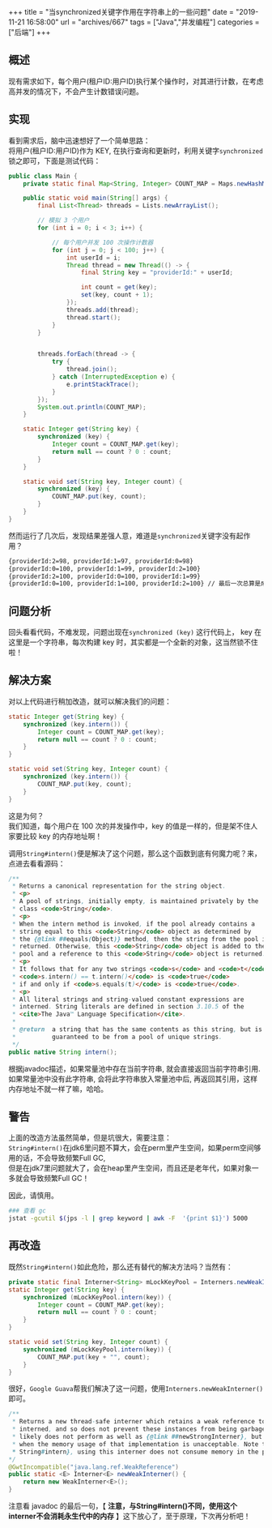 +++
title = "当synchronized关键字作用在字符串上的一些问题"
date = "2019-11-21 16:58:00"
url = "archives/667"
tags = ["Java","并发编程"]
categories = ["后端"]
+++

## 概述 ##

现有需求如下，每个用户(租户ID:用户ID)执行某个操作时，对其进行计数，在考虑高并发的情况下，不会产生计数错误问题。

## 实现 ##

看到需求后，脑中迅速想好了一个简单思路：  
将用户(租户ID:用户ID)作为 KEY, 在执行查询和更新时，利用关键字`synchronized`锁之即可，下面是测试代码：

```java
public class Main {
    private static final Map<String, Integer> COUNT_MAP = Maps.newHashMap();

    public static void main(String[] args) {
        final List<Thread> threads = Lists.newArrayList();

        // 模拟 3 个用户
        for (int i = 0; i < 3; i++) {

            // 每个用户并发 100 次操作计数器
            for (int j = 0; j < 100; j++) {
                int userId = i;
                Thread thread = new Thread(() -> {
                    final String key = "providerId:" + userId;

                    int count = get(key);
                    set(key, count + 1);
                });
                threads.add(thread);
                thread.start();
            }
        }


        threads.forEach(thread -> {
            try {
                thread.join();
            } catch (InterruptedException e) {
                e.printStackTrace();
            }
        });
        System.out.println(COUNT_MAP);
    }

    static Integer get(String key) {
        synchronized (key) {
            Integer count = COUNT_MAP.get(key);
            return null == count ? 0 : count;
        }
    }

    static void set(String key, Integer count) {
        synchronized (key) {
            COUNT_MAP.put(key, count);
        }
    }
}
```

然而运行了几次后，发现结果差强人意，难道是`synchronized`关键字没有起作用？

```bash
{providerId:2=98, providerId:1=97, providerId:0=98}
{providerId:0=100, providerId:1=99, providerId:2=100}
{providerId:2=100, providerId:0=100, providerId:1=99}
{providerId:0=100, providerId:1=100, providerId:2=100} // 最后一次总算是成功了
```

## 问题分析 ##

回头看看代码，不难发现，问题出现在`synchronized (key)` 这行代码上， key 在这里是一个字符串，每次构建 key 时，其实都是一个全新的对象，这当然锁不住啦！

## 解决方案 ##

对以上代码进行稍加改造，就可以解决我们的问题：

```java
static Integer get(String key) {
    synchronized (key.intern()) {
        Integer count = COUNT_MAP.get(key);
        return null == count ? 0 : count;
    }
}

static void set(String key, Integer count) {
    synchronized (key.intern()) {
        COUNT_MAP.put(key, count);
    }
}
```

这是为何？  
我们知道，每个用户在 100 次的并发操作中，key 的值是一样的，但是架不住人家要比较 key 的内存地址啊！

调用`String#intern()`便是解决了这个问题，那么这个函数到底有何魔力呢？来，点进去看看源码：

```java
/** 
 * Returns a canonical representation for the string object. 
 * <p> 
 * A pool of strings, initially empty, is maintained privately by the 
 * class <code>String</code>. 
 * <p> 
 * When the intern method is invoked, if the pool already contains a 
 * string equal to this <code>String</code> object as determined by 
 * the {@link ##equals(Object)} method, then the string from the pool is 
 * returned. Otherwise, this <code>String</code> object is added to the 
 * pool and a reference to this <code>String</code> object is returned. 
 * <p> 
 * It follows that for any two strings <code>s</code> and <code>t</code>, 
 * <code>s.intern() == t.intern()</code> is <code>true</code> 
 * if and only if <code>s.equals(t)</code> is <code>true</code>. 
 * <p> 
 * All literal strings and string-valued constant expressions are 
 * interned. String literals are defined in section 3.10.5 of the 
 * <cite>The Java™ Language Specification</cite>. 
 * 
 * @return  a string that has the same contents as this string, but is 
 *          guaranteed to be from a pool of unique strings. 
 */  
public native String intern();
```

根据javadoc描述，如果常量池中存在当前字符串, 就会直接返回当前字符串引用. 如果常量池中没有此字符串, 会将此字符串放入常量池中后, 再返回其引用，这样内存地址不就一样了嘛，哈哈。

## 警告 ##

上面的改造方法虽然简单，但是坑很大，需要注意：  
`String#intern()`在jdk6里问题不算大，会在perm里产生空间，如果perm空间够用的话，不会导致频繁Full GC,  
但是在jdk7里问题就大了，会在heap里产生空间，而且还是老年代，如果对象一多就会导致频繁Full GC！

因此，请慎用。

```bash
### 查看 gc
jstat -gcutil $(jps -l | grep keyword | awk -F  '{print $1}') 5000
```

## 再改造 ##

既然`String#intern()`如此危险，那么还有替代的解决方法吗？当然有：

```java
private static final Interner<String> mLockKeyPool = Interners.newWeakInterner();
static Integer get(String key) {
    synchronized (mLockKeyPool.intern(key)) {
        Integer count = COUNT_MAP.get(key);
        return null == count ? 0 : count;
    }
}

static void set(String key, Integer count) {
    synchronized (mLockKeyPool.intern(key)) {
        COUNT_MAP.put(key + "", count);
    }
}
```

很好，`Google Guava`帮我们解决了这一问题，使用`Interners.newWeakInterner()`即可。

```java
/**
 * Returns a new thread-safe interner which retains a weak reference to each instance it has
 * interned, and so does not prevent these instances from being garbage-collected. This most
 * likely does not perform as well as {@link ##newStrongInterner}, but is the best alternative
 * when the memory usage of that implementation is unacceptable. Note that unlike {@link
 * String#intern}, using this interner does not consume memory in the permanent generation.
*/
@GwtIncompatible("java.lang.ref.WeakReference")
public static <E> Interner<E> newWeakInterner() {
    return new WeakInterner<E>();
}
```

注意看 javadoc 的最后一句，【 **注意，与String\#intern()不同，使用这个interner不会消耗永生代中的内存** 】这下放心了，至于原理，下次再分析吧！